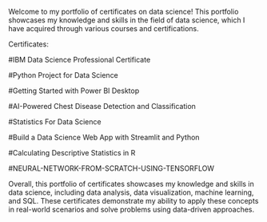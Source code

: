 Welcome to my portfolio of certificates on data science! This portfolio showcases my knowledge and skills in the field of data science, which I have acquired through various courses and certifications.

Certificates:

#IBM Data Science Professional Certificate

#Python Project for Data Science

#Getting Started with Power BI Desktop

#AI-Powered Chest Disease Detection and Classification

#Statistics For Data Science

#Build a Data Science Web App with Streamlit and Python

#Calculating Descriptive Statistics in R
 
#NEURAL-NETWORK-FROM-SCRATCH-USING-TENSORFLOW

Overall, this portfolio of certificates showcases my knowledge and skills in data science, including data analysis, data visualization, machine learning, and SQL. These certificates demonstrate my ability to apply these concepts in real-world scenarios and solve problems using data-driven approaches.
